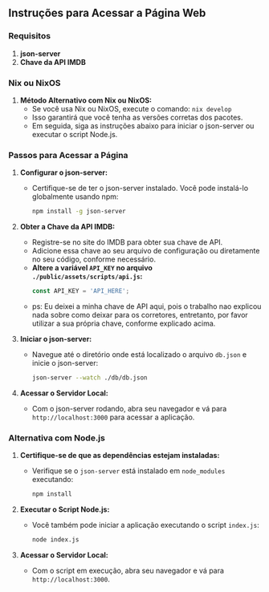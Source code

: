 ## Instruções para Acessar a Página Web

### Requisitos
1. **json-server**
2. **Chave da API IMDB**

### Nix ou NixOS
1. **Método Alternativo com Nix ou NixOS:** 
    - Se você usa Nix ou NixOS, execute o comando: ``` nix develop ``` 
    - Isso garantirá que você tenha as versões corretas dos pacotes. 
    - Em seguida, siga as instruções abaixo para iniciar o json-server ou executar o script Node.js.

### Passos para Acessar a Página

1. **Configurar o json-server:**
   - Certifique-se de ter o json-server instalado. Você pode instalá-lo globalmente usando npm:
     ```sh
     npm install -g json-server
     ```

2. **Obter a Chave da API IMDB:**
   - Registre-se no site do IMDB para obter sua chave de API.
   - Adicione essa chave ao seu arquivo de configuração ou diretamente no seu código, conforme necessário.
   - **Altere a variável `API_KEY` no arquivo `./public/assets/scripts/api.js`:**
     ```javascript
     const API_KEY = 'API_HERE';
     ```
   - ps: Eu deixei a minha chave de API aqui, pois o trabalho nao explicou nada sobre como deixar para os corretores, entretanto, por favor utilizar a sua própria chave, conforme explicado acima.

3. **Iniciar o json-server:**
   - Navegue até o diretório onde está localizado o arquivo `db.json` e inicie o json-server:
     ```sh
     json-server --watch ./db/db.json
     ```

4. **Acessar o Servidor Local:**
   - Com o json-server rodando, abra seu navegador e vá para `http://localhost:3000` para acessar a aplicação.

### Alternativa com Node.js

1. **Certifique-se de que as dependências estejam instaladas:**
   - Verifique se o `json-server` está instalado em `node_modules` executando:
     ```sh
     npm install
     ```

2. **Executar o Script Node.js:**
   - Você também pode iniciar a aplicação executando o script `index.js`:
     ```sh
     node index.js
     ```

3. **Acessar o Servidor Local:**
   - Com o script em execução, abra seu navegador e vá para `http://localhost:3000`.
